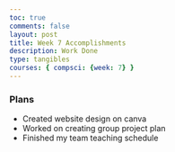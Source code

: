 ```yaml
---
toc: true
comments: false
layout: post
title: Week 7 Accomplishments
description: Work Done
type: tangibles
courses: { compsci: {week: 7} }
---
```


### Plans
- Created website design on canva
- Worked on creating group project plan 
- Finished my team teaching schedule

